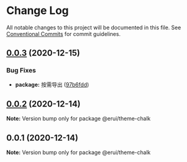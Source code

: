 # Change Log

All notable changes to this project will be documented in this file.
See [Conventional Commits](https://conventionalcommits.org) for commit guidelines.

## [0.0.3](https://github.com/zwsf/erui/compare/@erui/theme-chalk@0.0.2...@erui/theme-chalk@0.0.3) (2020-12-15)


### Bug Fixes

* **package:** 按需导出 ([97b6fdd](https://github.com/zwsf/erui/commit/97b6fdde188b86b2045c2a6c2722cab1962de7ff))





## [0.0.2](https://github.com/zwsf/erui/compare/@erui/theme-chalk@0.0.1...@erui/theme-chalk@0.0.2) (2020-12-14)

**Note:** Version bump only for package @erui/theme-chalk





## 0.0.1 (2020-12-14)

**Note:** Version bump only for package @erui/theme-chalk
